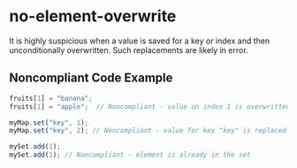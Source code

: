 # no-element-overwrite

It is highly suspicious when a value is saved for a key or index and then unconditionally overwritten. Such replacements are likely in error.

## Noncompliant Code Example

```javascript
fruits[1] = "banana";
fruits[1] = "apple";  // Noncompliant - value on index 1 is overwritten

myMap.set("key", 1);
myMap.set("key", 2); // Noncompliant - value for key "key" is replaced

mySet.add(1);
mySet.add(1); // Noncompliant - element is already in the set
```
